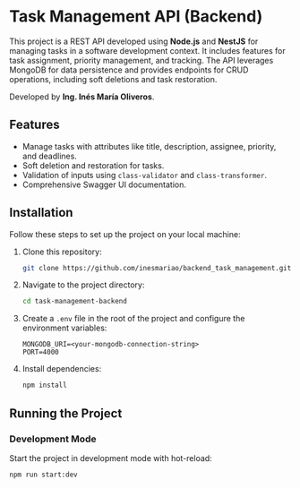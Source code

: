 # Task Management API (Backend)

This project is a REST API developed using **Node.js** and **NestJS** for managing tasks in a software development context. It includes features for task assignment, priority management, and tracking. The API leverages MongoDB for data persistence and provides endpoints for CRUD operations, including soft deletions and task restoration.

Developed by **Ing. Inés María Oliveros**.

## Features

- Manage tasks with attributes like title, description, assignee, priority, and deadlines.
- Soft deletion and restoration for tasks.
- Validation of inputs using `class-validator` and `class-transformer`.
- Comprehensive Swagger UI documentation.

## Installation

Follow these steps to set up the project on your local machine:

1. Clone this repository:

   ```bash
   git clone https://github.com/inesmariao/backend_task_management.git
   ```

2. Navigate to the project directory:

   ```bash
   cd task-management-backend
   ```

3. Create a `.env` file in the root of the project and configure the environment variables:

   ```plaintext
   MONGODB_URI=<your-mongodb-connection-string>
   PORT=4000
   ```

4. Install dependencies:
   ```bash
   npm install
   ```

## Running the Project

### Development Mode

Start the project in development mode with hot-reload:

```bash
npm run start:dev
```
